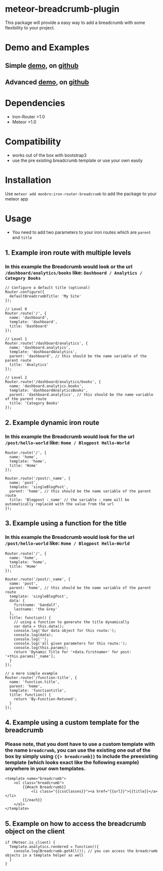 meteor-breadcrumb-plugin
========================

This package will provide a easy way to add a breadcrumb with some flexibility to your project.

# Demo and Examples

## Simple [demo](http://meteor-breadcrumb-plugin-simple-example.meteor.com), on [github](https://github.com/monbro/meteor-breadcrumb-plugin/tree/master/examples/simple)

## Advanced [demo](http://meteor-breadcrumb-plugin-advanced-example.meteor.com), on [github](https://github.com/monbro/meteor-breadcrumb-plugin/tree/master/examples/advanced)

# Dependencies

* Iron-Router >1.0
* Meteor >1.0

# Compatibility

* works out of the box with bootstrap3
* use the pre existing breadcrumb template or use your own easily

# Installation

Use `meteor add monbro:iron-router-breadcrumb` to add the package to your meteor app

# Usage

* You need to add two parameters to your iron routes which are `parent` and `title`

## 1. Example iron route with multiple levels

### In this example the Breadcrumb would look or the url `/dashboard/analytics/books` like: `Dashboard / Analytics / Category Books`

```
// Configure a default title (optional)
Router.configure({
  defaultBreadcrumbTitle: 'My Site'
});

// Level 0
Router.route('/', {
  name: 'dashboard',
  template: 'dashboard',
  title: 'Dashboard'
});

// Level 1
Router.route('/dashboard/analytics', {
  name: 'dashboard.analytics',
  template: 'dashboardAnalytics',
  parent: 'dashboard', // this should be the name variable of the parent route
  title: 'Analytics'
});

// Level 2
Router.route('/dashboard/analytics/books', {
  name: 'dashboard.analytics.books',
  template: 'dashboardAnalyticsBooks',
  parent: 'dashboard.analytics', // this should be the name variable of the parent route
  title: 'Category Books'
});
```

## 2. Example dynamic iron route

### In this example the Breadcrumb would look for the url `/post/hello-world` like: `Home / Blogpost Hello-World`

```
Router.route('/', {
  name: 'home',
  template: 'home',
  title: 'Home'
});

Router.route('/post/:_name', {
  name: 'post',
  template: 'singleBlogPost',
  parent: 'home', // this should be the name variable of the parent route
  title: 'Blogpost :_name' // the variable :_name will be automatically replaced with the value from the url
});
```

## 3. Example using a function for the title

### In this example the Breadcrumb would look for the url `/post/hello-world` like: `Home / Blogpost Hello-World`

```
Router.route('/', {
  name: 'home',
  template: 'home',
  title: 'Home'
});

Router.route('/post/:_name', {
  name: 'post',
  parent: 'home', // this should be the name variable of the parent route
  template: 'singleBlogPost',
  data: {
    firstname: 'Gandalf',
    lastname: 'the Grey'
  },
  title: function() {
    // using a function to generate the title dynamically
    var data = this.data();
    console.log('Our data object for this route:');
    console.log(data);
    console.log('');
    console.log('all given parameters for this route:');
    console.log(this.params);
    return 'Dynamic Title for '+data.firstname+' for post: '+this.params['_name'];
  }
});

// a more simple example
Router.route('/function-title', {
  name: 'function.title',
  parent: 'home',
  template: 'functiontitle',
  title: function() {
    return 'By-Function-Retuned';
  }
});
```

## 4. Example using a custom template for the breadcrumb

### Please note, that you dont have to use a custom template with the name `breadcrumb`, you can use the existing one out of the box by simply using `{{> breadcrumb}}` to include the preexisting template (which looks exact like the following example) anywhere in your own templates.

```
<template name="breadcrumb">
    <ol class="breadcrumb">
        {{#each Breadcrumb}}
            <li class="{{cssClasses}}"><a href="{{url}}">{{title}}</a></li>
        {{/each}}
    </ol>
</template>
```

## 5. Example on how to access the breadcrumb object on the client

```
if (Meteor.is_client) {
  Template.analytics.rendered = function(){
    console.log(Breadcrumb.getAll()); // you can access the breadcrumb objects in a template helper as well
  }
}
```
